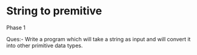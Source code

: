 # String to premitive

Phase 1

Ques:- Write a program which will take a string as input and will convert it into other primitive data types.
